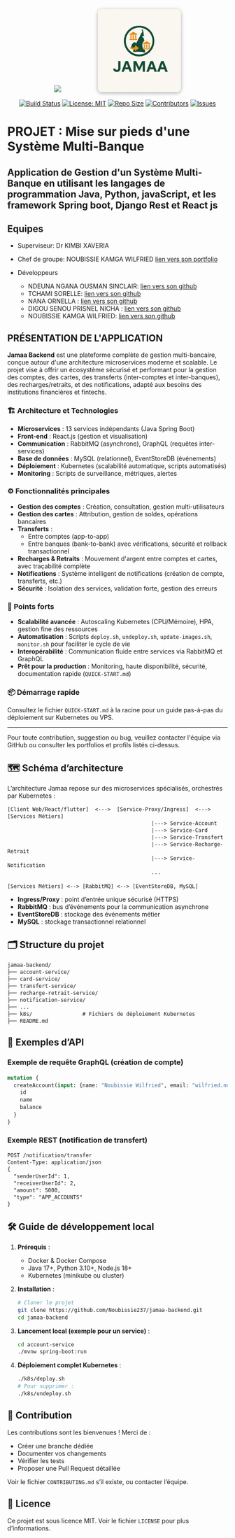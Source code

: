 <p align="center">
  <img src="https://upload.wikimedia.org/wikipedia/fr/2/2a/Blason_univ_Yaound%C3%A9_1.png" width="150" style="margin-right: 40px;">
  <img src="service-notifications/src/main/resources/img/img.jpg" width="190" alt="Logo Jamaa" style="margin-left: 40px; border-radius: 10px; box-shadow: 0 2px 8px #aaa;">
</p>

<p align="center">
  <a href="https://github.com/Noubissie237/jamaa-backend/actions/workflows/build.yml"><img src="https://img.shields.io/github/actions/workflow/status/Noubissie237/jamaa-backend/build.yml?branch=main&label=Build&logo=github" alt="Build Status"></a>
  <a href="https://opensource.org/licenses/MIT"><img src="https://img.shields.io/badge/License-MIT-blue.svg" alt="License: MIT"></a>
  <a href="https://github.com/Noubissie237/jamaa-backend"><img src="https://img.shields.io/github/repo-size/Noubissie237/jamaa-backend?label=Repo%20size&color=informational" alt="Repo Size"></a>
  <a href="https://github.com/Noubissie237/jamaa-backend/graphs/contributors"><img src="https://img.shields.io/github/contributors/Noubissie237/jamaa-backend?color=success" alt="Contributors"></a>
  <a href="https://github.com/Noubissie237/jamaa-backend/issues"><img src="https://img.shields.io/github/issues/Noubissie237/jamaa-backend?color=yellow" alt="Issues"></a>
</p>

# PROJET : Mise sur pieds d'une Système Multi-Banque

## Application de Gestion d'un Système Multi-Banque en utilisant les langages de programmation Java, Python, javaScript, et les framework Spring boot, Django Rest et React js



## Equipes

* Superviseur: Dr KIMBI XAVERIA
* Chef de groupe: NOUBISSIE KAMGA WILFRIED  [lien vers son portfolio](https://noubissie.propentatech.com/)
 
* Développeurs
  * NDEUNA NGANA OUSMAN SINCLAIR: [lien vers son github](https://github.com/Nnos5)
  * TCHAMI SORELLE: [lien vers son github](https://github.com/Tchamisorelle)
  * NANA ORNELLA : [lien vers son github](https://github.com/ornelnana4)
  * DIGOU SENOU PRISNEL NICHA : [lien vers son github](https://github.com/Nich18)
  * NOUBISSIE KAMGA WILFRIED: [lien vers son github](https://github.com/Noubissie237/) 

## PRÉSENTATION DE L'APPLICATION

**Jamaa Backend** est une plateforme complète de gestion multi-bancaire, conçue autour d'une architecture microservices moderne et scalable. Le projet vise à offrir un écosystème sécurisé et performant pour la gestion des comptes, des cartes, des transferts (inter-comptes et inter-banques), des recharges/retraits, et des notifications, adapté aux besoins des institutions financières et fintechs.

### 🏗️ **Architecture et Technologies**
- **Microservices** : 13 services indépendants (Java Spring Boot)
- **Front-end** : React.js (gestion et visualisation)
- **Communication** : RabbitMQ (asynchrone), GraphQL (requêtes inter-services)
- **Base de données** : MySQL (relationnel), EventStoreDB (événements)
- **Déploiement** : Kubernetes (scalabilité automatique, scripts automatisés)
- **Monitoring** : Scripts de surveillance, métriques, alertes

### ⚙️ **Fonctionnalités principales**
- **Gestion des comptes** : Création, consultation, gestion multi-utilisateurs
- **Gestion des cartes** : Attribution, gestion de soldes, opérations bancaires
- **Transferts** :
   - Entre comptes (app-to-app)
   - Entre banques (bank-to-bank) avec vérifications, sécurité et rollback transactionnel
- **Recharges & Retraits** : Mouvement d'argent entre comptes et cartes, avec traçabilité complète
- **Notifications** : Système intelligent de notifications (création de compte, transferts, etc.)
- **Sécurité** : Isolation des services, validation forte, gestion des erreurs

### 🚀 **Points forts**
- **Scalabilité avancée** : Autoscaling Kubernetes (CPU/Mémoire), HPA, gestion fine des ressources
- **Automatisation** : Scripts `deploy.sh`, `undeploy.sh`, `update-images.sh`, `monitor.sh` pour faciliter le cycle de vie
- **Interopérabilité** : Communication fluide entre services via RabbitMQ et GraphQL
- **Prêt pour la production** : Monitoring, haute disponibilité, sécurité, documentation rapide (`QUICK-START.md`)

### 📦 **Démarrage rapide**
Consultez le fichier `QUICK-START.md` à la racine pour un guide pas-à-pas du déploiement sur Kubernetes ou VPS.

---
Pour toute contribution, suggestion ou bug, veuillez contacter l'équipe via GitHub ou consulter les portfolios et profils listés ci-dessus.


## 🗺️ Schéma d’architecture

L’architecture Jamaa repose sur des microservices spécialisés, orchestrés par Kubernetes :

```
[Client Web/React/flutter]  <--->  [Service-Proxy/Ingress]  <--->  [Services Métiers]
                                              |---> Service-Account
                                              |---> Service-Card
                                              |---> Service-Transfert
                                              |---> Service-Recharge-Retrait
                                              |---> Service-Notification
                                              ...

[Services Métiers] <--> [RabbitMQ] <--> [EventStoreDB, MySQL]
```
- **Ingress/Proxy** : point d’entrée unique sécurisé (HTTPS)
- **RabbitMQ** : bus d’événements pour la communication asynchrone
- **EventStoreDB** : stockage des événements métier
- **MySQL** : stockage transactionnel relationnel


## 🗂️ Structure du projet

```
jamaa-backend/
├── account-service/
├── card-service/
├── transfert-service/
├── recharge-retrait-service/
├── notification-service/
├── ...
├── k8s/                # Fichiers de déploiement Kubernetes
├── README.md
```


## 🔌 Exemples d’API

### Exemple de requête GraphQL (création de compte)
```graphql
mutation {
  createAccount(input: {name: "Noubissie Wilfried", email: "wilfried.noubissie@facsciences-uy1.cm"}) {
    id
    name
    balance
  }
}
```
### Exemple REST (notification de transfert)
```http
POST /notification/transfer
Content-Type: application/json
{
  "senderUserId": 1,
  "receiverUserId": 2,
  "amount": 5000,
  "type": "APP_ACCOUNTS"
}
```


## 🛠️ Guide de développement local

1. **Prérequis** :
   - Docker & Docker Compose
   - Java 17+, Python 3.10+, Node.js 18+
   - Kubernetes (minikube ou cluster)

2. **Installation** :
   ```bash
   # Cloner le projet
   git clone https://github.com/Noubissie237/jamaa-backend.git
   cd jamaa-backend
   ```

3. **Lancement local (exemple pour un service)** :
   ```bash
   cd account-service
   ./mvnw spring-boot:run
   ```

4. **Déploiement complet Kubernetes** :
   ```bash
   ./k8s/deploy.sh
   # Pour supprimer :
   ./k8s/undeploy.sh
   ```


## 🤝 Contribution

Les contributions sont les bienvenues ! Merci de :
- Créer une branche dédiée
- Documenter vos changements
- Vérifier les tests
- Proposer une Pull Request détaillée

Voir le fichier `CONTRIBUTING.md` s’il existe, ou contacter l’équipe.


## 📄 Licence

Ce projet est sous licence MIT. Voir le fichier `LICENSE` pour plus d’informations.
